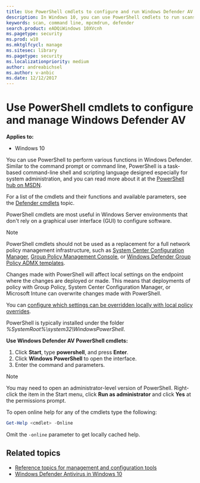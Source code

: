 ```yaml
---
title: Use PowerShell cmdlets to configure and run Windows Defender AV
description: In Windows 10, you can use PowerShell cmdlets to run scans, update definitions, and change settings in Windows Defender Antivirus.
keywords: scan, command line, mpcmdrun, defender
search.product: eADQiWindows 10XVcnh
ms.pagetype: security
ms.prod: w10
ms.mktglfcycl: manage
ms.sitesec: library
ms.pagetype: security
ms.localizationpriority: medium
author: andreabichsel
ms.author: v-anbic
ms.date: 12/12/2017
---
```


# Use PowerShell cmdlets to configure and manage Windows Defender AV

**Applies to:**

- Windows 10

You can use PowerShell to perform various functions in Windows Defender. Similar to the command prompt or command line, PowerShell is a task-based command-line shell and scripting language designed especially for system administration, and you can read more about it at the [PowerShell hub on MSDN](https://msdn.microsoft.com/en-us/powershell/mt173057.aspx).

For a list of the cmdlets and their functions and available parameters, see the [Defender cmdlets](https://technet.microsoft.com/en-us/library/dn433280.aspx) topic.

PowerShell cmdlets are most useful in Windows Server environments that don't rely on a graphical user interface (GUI) to configure software. 

> [!NOTE]
> PowerShell cmdlets should not be used as a replacement for a full network policy management infrastructure, such as [System Center Configuration Manager](https://technet.microsoft.com/en-us/library/gg682129.aspx), [Group Policy Management Console](https://technet.microsoft.com/en-us/library/cc731212.aspx), or [Windows Defender Group Policy ADMX templates](https://support.microsoft.com/en-us/kb/927367).

Changes made with PowerShell will affect local settings on the endpoint where the changes are deployed or made. This means that deployments of policy with Group Policy, System Center Configuration Manager, or Microsoft Intune can overwrite changes made with PowerShell. 

You can [configure which settings can be overridden locally with local policy overrides](configure-local-policy-overrides-windows-defender-antivirus.md).

PowerShell is typically installed under the folder _%SystemRoot%\system32\WindowsPowerShell_.


**Use Windows Defender AV PowerShell cmdlets:**

1. Click **Start**, type **powershell**, and press **Enter**.
2. Click **Windows PowerShell** to open the interface. 
3. Enter the command and parameters.

> [!NOTE]
> You may need to open an administrator-level version of PowerShell. Right-click the item in the Start menu, click **Run as administrator** and click **Yes** at the permissions prompt.

To open online help for any of the cmdlets type the following:

```PowerShell
Get-Help <cmdlet> -Online
```
Omit the `-online` parameter to get locally cached help.

## Related topics

- [Reference topics for management and configuration tools](configuration-management-reference-windows-defender-antivirus.md)
- [Windows Defender Antivirus in Windows 10](windows-defender-antivirus-in-windows-10.md)